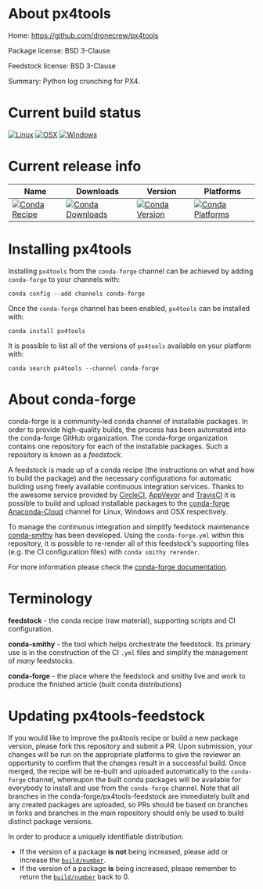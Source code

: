 About px4tools
==============

Home: https://github.com/dronecrew/px4tools

Package license: BSD 3-Clause

Feedstock license: BSD 3-Clause

Summary: Python log crunching for PX4.



Current build status
====================

[![Linux](https://img.shields.io/circleci/project/github/conda-forge/px4tools-feedstock/master.svg?label=Linux)](https://circleci.com/gh/conda-forge/px4tools-feedstock)
[![OSX](https://img.shields.io/travis/conda-forge/px4tools-feedstock/master.svg?label=macOS)](https://travis-ci.org/conda-forge/px4tools-feedstock)
[![Windows](https://img.shields.io/appveyor/ci/conda-forge/px4tools-feedstock/master.svg?label=Windows)](https://ci.appveyor.com/project/conda-forge/px4tools-feedstock/branch/master)

Current release info
====================

| Name | Downloads | Version | Platforms |
| --- | --- | --- | --- |
| [![Conda Recipe](https://img.shields.io/badge/recipe-px4tools-green.svg)](https://anaconda.org/conda-forge/px4tools) | [![Conda Downloads](https://img.shields.io/conda/dn/conda-forge/px4tools.svg)](https://anaconda.org/conda-forge/px4tools) | [![Conda Version](https://img.shields.io/conda/vn/conda-forge/px4tools.svg)](https://anaconda.org/conda-forge/px4tools) | [![Conda Platforms](https://img.shields.io/conda/pn/conda-forge/px4tools.svg)](https://anaconda.org/conda-forge/px4tools) |

Installing px4tools
===================

Installing `px4tools` from the `conda-forge` channel can be achieved by adding `conda-forge` to your channels with:

```
conda config --add channels conda-forge
```

Once the `conda-forge` channel has been enabled, `px4tools` can be installed with:

```
conda install px4tools
```

It is possible to list all of the versions of `px4tools` available on your platform with:

```
conda search px4tools --channel conda-forge
```


About conda-forge
=================

conda-forge is a community-led conda channel of installable packages.
In order to provide high-quality builds, the process has been automated into the
conda-forge GitHub organization. The conda-forge organization contains one repository
for each of the installable packages. Such a repository is known as a *feedstock*.

A feedstock is made up of a conda recipe (the instructions on what and how to build
the package) and the necessary configurations for automatic building using freely
available continuous integration services. Thanks to the awesome service provided by
[CircleCI](https://circleci.com/), [AppVeyor](http://www.appveyor.com/)
and [TravisCI](https://travis-ci.org/) it is possible to build and upload installable
packages to the [conda-forge](https://anaconda.org/conda-forge)
[Anaconda-Cloud](http://docs.anaconda.org/) channel for Linux, Windows and OSX respectively.

To manage the continuous integration and simplify feedstock maintenance
[conda-smithy](http://github.com/conda-forge/conda-smithy) has been developed.
Using the ``conda-forge.yml`` within this repository, it is possible to re-render all of
this feedstock's supporting files (e.g. the CI configuration files) with ``conda smithy rerender``.

For more information please check the [conda-forge documentation](https://conda-forge.org/docs/).

Terminology
===========

**feedstock** - the conda recipe (raw material), supporting scripts and CI configuration.

**conda-smithy** - the tool which helps orchestrate the feedstock.
                   Its primary use is in the construction of the CI ``.yml`` files
                   and simplify the management of *many* feedstocks.

**conda-forge** - the place where the feedstock and smithy live and work to
                  produce the finished article (built conda distributions)


Updating px4tools-feedstock
===========================

If you would like to improve the px4tools recipe or build a new
package version, please fork this repository and submit a PR. Upon submission,
your changes will be run on the appropriate platforms to give the reviewer an
opportunity to confirm that the changes result in a successful build. Once
merged, the recipe will be re-built and uploaded automatically to the
`conda-forge` channel, whereupon the built conda packages will be available for
everybody to install and use from the `conda-forge` channel.
Note that all branches in the conda-forge/px4tools-feedstock are
immediately built and any created packages are uploaded, so PRs should be based
on branches in forks and branches in the main repository should only be used to
build distinct package versions.

In order to produce a uniquely identifiable distribution:
 * If the version of a package **is not** being increased, please add or increase
   the [``build/number``](http://conda.pydata.org/docs/building/meta-yaml.html#build-number-and-string).
 * If the version of a package **is** being increased, please remember to return
   the [``build/number``](http://conda.pydata.org/docs/building/meta-yaml.html#build-number-and-string)
   back to 0.